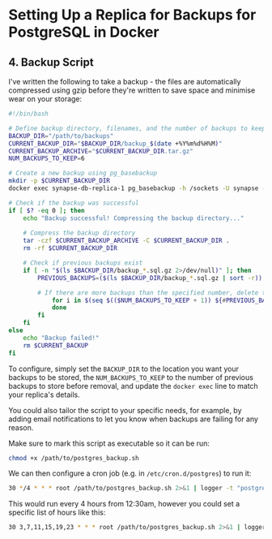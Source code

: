 # Setting Up a Replica for Backups for PostgreSQL in Docker

## 4. Backup Script

I've written the following to take a backup - the files are automatically compressed using gzip before they're written to save space and minimise wear on your storage:

```bash
#!/bin/bash

# Define backup directory, filenames, and the number of backups to keep
BACKUP_DIR="/path/to/backups"
CURRENT_BACKUP_DIR="$BACKUP_DIR/backup_$(date +%Y%m%d%H%M)"
CURRENT_BACKUP_ARCHIVE="$CURRENT_BACKUP_DIR.tar.gz"
NUM_BACKUPS_TO_KEEP=6

# Create a new backup using pg_basebackup
mkdir -p $CURRENT_BACKUP_DIR
docker exec synapse-db-replica-1 pg_basebackup -h /sockets -U synapse -D $CURRENT_BACKUP_DIR -Fp

# Check if the backup was successful
if [ $? -eq 0 ]; then
    echo "Backup successful! Compressing the backup directory..."
    
    # Compress the backup directory
    tar -czf $CURRENT_BACKUP_ARCHIVE -C $CURRENT_BACKUP_DIR .
    rm -rf $CURRENT_BACKUP_DIR

    # Check if previous backups exist
    if [ -n "$(ls $BACKUP_DIR/backup_*.sql.gz 2>/dev/null)" ]; then
        PREVIOUS_BACKUPS=($(ls $BACKUP_DIR/backup_*.sql.gz | sort -r))

        # If there are more backups than the specified number, delete the oldest ones        if [ ${#PREVIOUS_BACKUPS[@]} -gt $NUM_BACKUPS_TO_KEEP ]; then
            for i in $(seq $(($NUM_BACKUPS_TO_KEEP + 1)) ${#PREVIOUS_BACKUPS[@]}); do                rm ${PREVIOUS_BACKUPS[$i-1]}
            done
        fi
    fi
else
    echo "Backup failed!"
    rm $CURRENT_BACKUP
fi
```


To configure, simply set the `BACKUP_DIR` to the location you want your backups to be stored, the `NUM_BACKUPS_TO_KEEP` to the number of previous backups to store before removal, and update the `docker exec` line to match your replica's details.

You could also tailor the script to your specific needs, for example, by adding email notifications to let you know when backups are failing for any reason.

Make sure to mark this script as executable so it can be run:

```bash
chmod +x /path/to/postgres_backup.sh
```

We can then configure a cron job (e.g. in `/etc/cron.d/postgres`) to run it:

```bash
30 */4 * * * root /path/to/postgres_backup.sh 2>&1 | logger -t "postgres-backup"
```

This would run every 4 hours from 12:30am, however you could set a specific list of hours like this:

```bash
30 3,7,11,15,19,23 * * * root /path/to/postgres_backup.sh 2>&1 | logger -t "postgres-backup"
```
